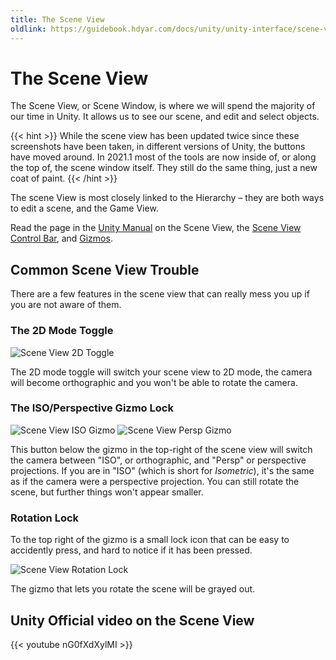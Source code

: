 ```yaml
---
title: The Scene View
oldlink: https://guidebook.hdyar.com/docs/unity/unity-interface/scene-view/
---
```

# The Scene View
The Scene View, or Scene Window, is where we will spend the majority of our time in Unity. It allows us to see our scene, and edit and select objects.

{{< hint >}}
While the scene view has been updated twice since these screenshots have been taken, in different versions of Unity, the buttons have moved around. In 2021.1 most of the tools are now inside of, or along the top of, the scene window itself. They still do the same thing, just a new coat of paint.
{{< /hint >}}

The scene View is most closely linked to the Hierarchy &#8211; they are both ways to edit a scene, and the Game View.

Read the page in the [Unity Manual](https://docs.unity3d.com/Manual/SceneViewNavigation.html) on the Scene View, the [Scene View Control Bar](https://docs.unity3d.com/Manual/ViewModes.html), and [Gizmos](https://docs.unity3d.com/Manual/GizmosMenu.html).

## Common Scene View Trouble 
There are a few features in the scene view that can really mess you up if you are not aware of them. 

### The 2D Mode Toggle
![Scene View 2D Toggle](/images/unity/scene-view/sceneView2DToggle.PNG)

The 2D mode toggle will switch your scene view to 2D mode, the camera will become orthographic and you won't be able to rotate the camera.

### The ISO/Perspective Gizmo Lock
![Scene View ISO Gizmo](/images/unity/scene-view/sceneViewISOGizmo.PNG)
![Scene View Persp Gizmo](/images/unity/scene-view/SceneViewPerspGizmo.PNG)

This button below the gizmo in the top-right of the scene view will switch the camera between "ISO", or orthographic, and "Persp" or perspective projections. If you are in "ISO" (which is short for *Isometric*), it's the same as if the camera were a perspective projection. You can still rotate the scene, but further things won't appear smaller.

### Rotation Lock
To the top right of the gizmo is a small lock icon that can be easy to accidently press, and hard to notice if it has been pressed.

![Scene View Rotation Lock](/images/unity/scene-view/SceneViewRotationLock.PNG)

The gizmo that lets you rotate the scene will be grayed out.

## Unity Official video on the Scene View
{{< youtube nG0fXdXylMI >}} 
